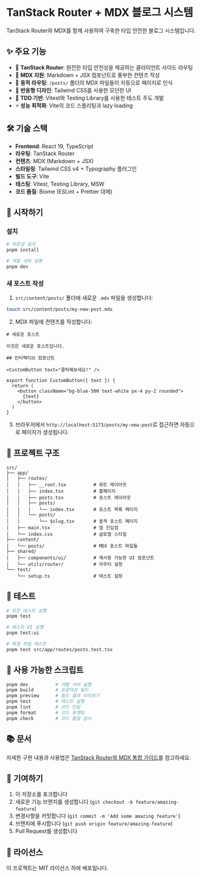 # TanStack Router + MDX 블로그 시스템

TanStack Router와 MDX를 함께 사용하여 구축한 타입 안전한 블로그 시스템입니다.

## ✨ 주요 기능

- 🚀 **TanStack Router**: 완전한 타입 안전성을 제공하는 클라이언트 사이드 라우팅
- 📝 **MDX 지원**: Markdown + JSX 컴포넌트로 풍부한 컨텐츠 작성
- 🔄 **동적 라우팅**: `/posts/` 폴더의 MDX 파일들이 자동으로 페이지로 인식
- 📱 **반응형 디자인**: Tailwind CSS를 사용한 모던한 UI
- 🧪 **TDD 기반**: Vitest와 Testing Library를 사용한 테스트 주도 개발
- ⚡ **성능 최적화**: Vite의 코드 스플리팅과 lazy loading

## 🛠 기술 스택

- **Frontend**: React 19, TypeScript
- **라우팅**: TanStack Router
- **컨텐츠**: MDX (Markdown + JSX)
- **스타일링**: Tailwind CSS v4 + Typography 플러그인
- **빌드 도구**: Vite
- **테스팅**: Vitest, Testing Library, MSW
- **코드 품질**: Biome (ESLint + Prettier 대체)

## 🚀 시작하기

### 설치

```bash
# 의존성 설치
pnpm install

# 개발 서버 실행
pnpm dev
```

### 새 포스트 작성

1. `src/content/posts/` 폴더에 새로운 `.mdx` 파일을 생성합니다:

```bash
touch src/content/posts/my-new-post.mdx
```

2. MDX 파일에 컨텐츠를 작성합니다:

```mdx
# 새로운 포스트

이것은 새로운 포스트입니다.

## 인터랙티브 컴포넌트

<CustomButton text="클릭해보세요!" />

export function CustomButton({ text }) {
  return (
    <button className="bg-blue-500 text-white px-4 py-2 rounded">
      {text}
    </button>
  )
}
```

3. 브라우저에서 `http://localhost:5173/posts/my-new-post`로 접근하면 자동으로 페이지가 생성됩니다.

## 📁 프로젝트 구조

```
src/
├── app/
│   ├── routes/
│   │   ├── __root.tsx          # 루트 레이아웃
│   │   ├── index.tsx           # 홈페이지
│   │   ├── posts.tsx           # 포스트 레이아웃
│   │   ├── posts/
│   │   │   └── index.tsx       # 포스트 목록 페이지
│   │   └── posts/
│   │       └── $slug.tsx       # 동적 포스트 페이지
│   ├── main.tsx                # 앱 진입점
│   └── index.css               # 글로벌 스타일
├── content/
│   └── posts/                  # MDX 포스트 파일들
├── shared/
│   ├── components/ui/          # 재사용 가능한 UI 컴포넌트
│   └── utils/router/           # 라우터 설정
└── test/
    └── setup.ts                # 테스트 설정
```

## 🧪 테스트

```bash
# 모든 테스트 실행
pnpm test

# 테스트 UI 실행
pnpm test:ui

# 특정 파일 테스트
pnpm test src/app/routes/posts.test.tsx
```

## 📝 사용 가능한 스크립트

```bash
pnpm dev          # 개발 서버 실행
pnpm build        # 프로덕션 빌드
pnpm preview      # 빌드 결과 미리보기
pnpm test         # 테스트 실행
pnpm lint         # 코드 린팅
pnpm format       # 코드 포맷팅
pnpm check        # 코드 품질 검사
```

## 📚 문서

자세한 구현 내용과 사용법은 [TanStack Router와 MDX 통합 가이드](./docs/tanstack-router-mdx-integration.md)를 참고하세요.

## 🤝 기여하기

1. 이 저장소를 포크합니다
2. 새로운 기능 브랜치를 생성합니다 (`git checkout -b feature/amazing-feature`)
3. 변경사항을 커밋합니다 (`git commit -m 'Add some amazing feature'`)
4. 브랜치에 푸시합니다 (`git push origin feature/amazing-feature`)
5. Pull Request를 생성합니다

## 📄 라이선스

이 프로젝트는 MIT 라이선스 하에 배포됩니다.
